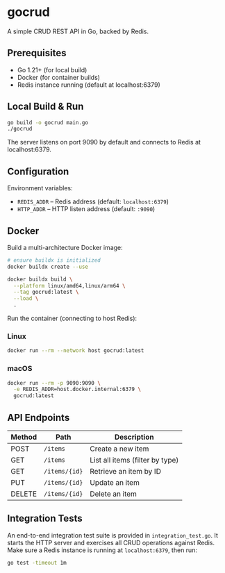  # gocrud

 A simple CRUD REST API in Go, backed by Redis.

 ## Prerequisites

 * Go 1.21+ (for local build)
 * Docker (for container builds)
 * Redis instance running (default at localhost:6379)

 ## Local Build & Run

 ```bash
 go build -o gocrud main.go
 ./gocrud
 ```

 The server listens on port 9090 by default and connects to Redis at localhost:6379.

 ## Configuration

 Environment variables:

 * `REDIS_ADDR` – Redis address (default: `localhost:6379`)
 * `HTTP_ADDR` – HTTP listen address (default: `:9090`)

 ## Docker

 Build a multi-architecture Docker image:

 ```bash
 # ensure buildx is initialized
 docker buildx create --use

 docker buildx build \
   --platform linux/amd64,linux/arm64 \
   --tag gocrud:latest \
   --load \
   .
 ```

 Run the container (connecting to host Redis):

 ### Linux

 ```bash
 docker run --rm --network host gocrud:latest
 ```

 ### macOS

 ```bash
 docker run --rm -p 9090:9090 \
   -e REDIS_ADDR=host.docker.internal:6379 \
   gocrud:latest
 ```

 ## API Endpoints

 | Method | Path          | Description                         |
 | ------ | ------------- | ----------------------------------- |
 | POST   | `/items`      | Create a new item                   |
 | GET    | `/items`      | List all items (filter by type)     |
 | GET    | `/items/{id}` | Retrieve an item by ID              |
 | PUT    | `/items/{id}` | Update an item                      |
 | DELETE | `/items/{id}` | Delete an item                      |

## Integration Tests

An end-to-end integration test suite is provided in `integration_test.go`. It starts the HTTP server and exercises all CRUD operations against Redis.
Make sure a Redis instance is running at `localhost:6379`, then run:

```bash
go test -timeout 1m
```